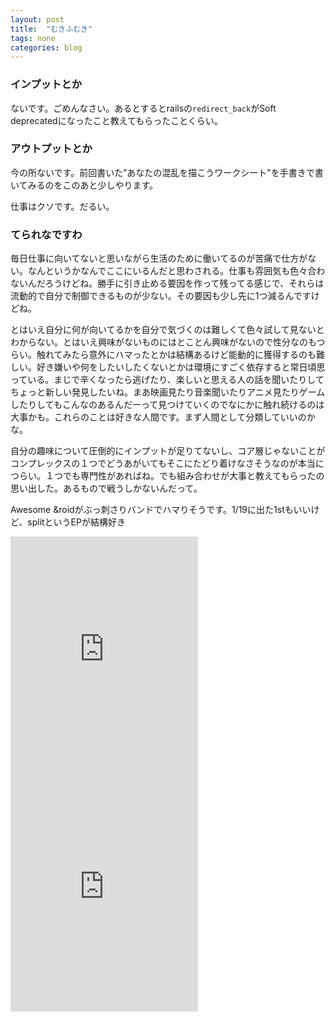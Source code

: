 ```yaml
---
layout: post
title:  "むきふむき"
tags: none
categories: blog
---
```


### インプットとか
ないです。ごめんなさい。あるとするとrailsの`redirect_back`がSoft deprecatedになったこと教えてもらったことくらい。

### アウトプットとか
今の所ないです。前回書いた”あなたの混乱を描こうワークシート"を手書きで書いてみるのをこのあと少しやります。

仕事はクソです。だるい。


### てられなですわ
毎日仕事に向いてないと思いながら生活のために働いてるのが苦痛で仕方がない。なんというかなんでここにいるんだと思わされる。仕事も雰囲気も色々合わないんだろうけどね。勝手に引き止める要因を作って残ってる感じで、それらは流動的で自分で制御できるものが少ない。その要因も少し先に1つ減るんですけどね。

とはいえ自分に何が向いてるかを自分で気づくのは難しくて色々試して見ないとわからない。とはいえ興味がないものにはとことん興味がないので性分なのもつらい。触れてみたら意外にハマったとかは結構あるけど能動的に獲得するのも難しい。好き嫌いや何をしたいしたくないとかは環境にすごく依存すると常日頃思っている。まじで辛くなったら逃げたり、楽しいと思える人の話を聞いたりしてちょっと新しい発見したいね。まあ映画見たり音楽聞いたりアニメ見たりゲームしたりしてもこんなのあるんだーって見つけていくのでなにかに触れ続けるのは大事かも。これらのことは好きな人間です。まず人間として分類していいのかな。

自分の趣味について圧倒的にインプットが足りてないし、コア層じゃないことがコンプレックスの１つでどうあがいてもそこにたどり着けなさそうなのが本当につらい。１つでも専門性があればね。でも組み合わせが大事と教えてもらったの思い出した。あるもので戦うしかないんだって。

Awesome &roidがぶっ刺さりバンドでハマりそうです。1/19に出た1stもいいけど、splitというEPが結構好き

<iframe src="https://open.spotify.com/embed/album/1FvYwnzDPLI7Inlzz4RT0T" width="300" height="380" frameborder="0" allowtransparency="true" allow="encrypted-media"></iframe>

<iframe src="https://open.spotify.com/embed/album/2b8nPYhjYVDe3UsUqtH7GQ" width="300" height="380" frameborder="0" allowtransparency="true" allow="encrypted-media"></iframe>
